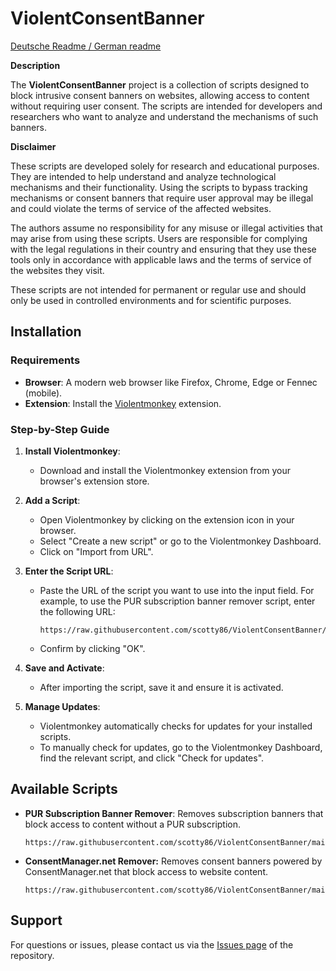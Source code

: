 # ViolentConsentBanner

[Deutsche Readme / German readme](https://github.com/scotty86/ViolentConsentBanner/blob/main/README.de.md)

**Description**

The **ViolentConsentBanner** project is a collection of scripts designed to block intrusive consent banners on websites, allowing access to content without requiring user consent. The scripts are intended for developers and researchers who want to analyze and understand the mechanisms of such banners.

**Disclaimer**

These scripts are developed solely for research and educational purposes. They are intended to help understand and analyze technological mechanisms and their functionality. Using the scripts to bypass tracking mechanisms or consent banners that require user approval may be illegal and could violate the terms of service of the affected websites.

The authors assume no responsibility for any misuse or illegal activities that may arise from using these scripts. Users are responsible for complying with the legal regulations in their country and ensuring that they use these tools only in accordance with applicable laws and the terms of service of the websites they visit.

These scripts are not intended for permanent or regular use and should only be used in controlled environments and for scientific purposes.

## Installation

### Requirements

- **Browser**: A modern web browser like Firefox, Chrome, Edge or Fennec (mobile).
- **Extension**: Install the [Violentmonkey](https://violentmonkey.github.io/) extension.

### Step-by-Step Guide

1. **Install Violentmonkey**:
   - Download and install the Violentmonkey extension from your browser's extension store.

2. **Add a Script**:
   - Open Violentmonkey by clicking on the extension icon in your browser.
   - Select "Create a new script" or go to the Violentmonkey Dashboard.
   - Click on "Import from URL".

3. **Enter the Script URL**:
   - Paste the URL of the script you want to use into the input field. For example, to use the PUR subscription banner remover script, enter the following URL:
     ```
     https://raw.githubusercontent.com/scotty86/ViolentConsentBanner/main/PurAboBannerRemover.js
     ```
   - Confirm by clicking "OK".
   
4. **Save and Activate**:
   - After importing the script, save it and ensure it is activated.

5. **Manage Updates**:
   - Violentmonkey automatically checks for updates for your installed scripts.
   - To manually check for updates, go to the Violentmonkey Dashboard, find the relevant script, and click "Check for updates".

## Available Scripts

- **PUR Subscription Banner Remover**: Removes subscription banners that block access to content without a PUR subscription.  
  ```
  https://raw.githubusercontent.com/scotty86/ViolentConsentBanner/main/PurAboBannerRemover.js
  ```
- **ConsentManager.net Remover:** Removes consent banners powered by ConsentManager.net that block access to website content.
  ```
  https://raw.githubusercontent.com/scotty86/ViolentConsentBanner/main/ConsentManagerNetRemover.js
  ```

## Support

For questions or issues, please contact us via the [Issues page](https://github.com/scotty86/ViolentConsentBanner/issues) of the repository.
